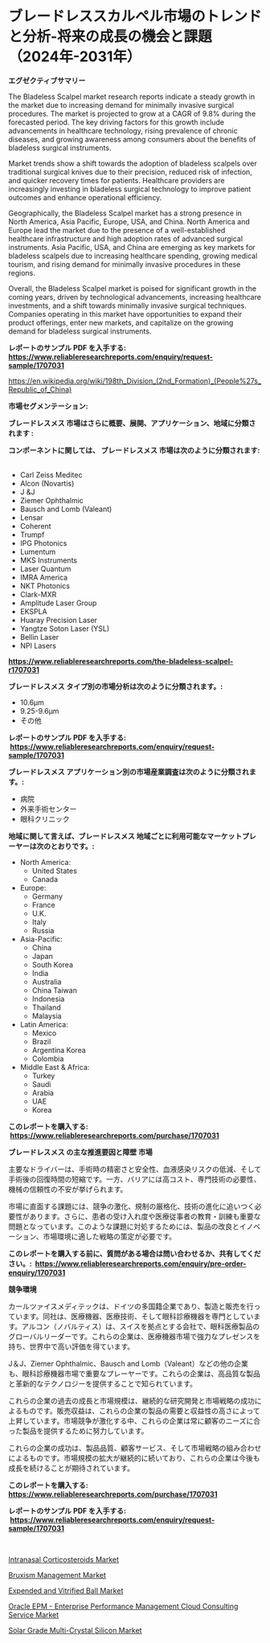 <p><h1>ブレードレススカルペル市場のトレンドと分析-将来の成長の機会と課題（2024年-2031年）</h1></p><p><strong>エグゼクティブサマリー</strong></p>
<p><p>The Bladeless Scalpel market research reports indicate a steady growth in the market due to increasing demand for minimally invasive surgical procedures. The market is projected to grow at a CAGR of 9.8% during the forecasted period. The key driving factors for this growth include advancements in healthcare technology, rising prevalence of chronic diseases, and growing awareness among consumers about the benefits of bladeless surgical instruments.</p><p>Market trends show a shift towards the adoption of bladeless scalpels over traditional surgical knives due to their precision, reduced risk of infection, and quicker recovery times for patients. Healthcare providers are increasingly investing in bladeless surgical technology to improve patient outcomes and enhance operational efficiency.</p><p>Geographically, the Bladeless Scalpel market has a strong presence in North America, Asia Pacific, Europe, USA, and China. North America and Europe lead the market due to the presence of a well-established healthcare infrastructure and high adoption rates of advanced surgical instruments. Asia Pacific, USA, and China are emerging as key markets for bladeless scalpels due to increasing healthcare spending, growing medical tourism, and rising demand for minimally invasive procedures in these regions.</p><p>Overall, the Bladeless Scalpel market is poised for significant growth in the coming years, driven by technological advancements, increasing healthcare investments, and a shift towards minimally invasive surgical techniques. Companies operating in this market have opportunities to expand their product offerings, enter new markets, and capitalize on the growing demand for bladeless surgical instruments.</p></p>
<p><strong>レポートのサンプル PDF を入手する: <a href="https://www.reliableresearchreports.com/enquiry/request-sample/1707031">https://www.reliableresearchreports.com/enquiry/request-sample/1707031</a></strong></p>
<p><a href="https://en.wikipedia.org/wiki/198th_Division_(2nd_Formation)_(People%27s_Republic_of_China)">https://en.wikipedia.org/wiki/198th_Division_(2nd_Formation)_(People%27s_Republic_of_China)</a></p>
<p><strong>市場セグメンテーション:</strong></p>
<p><strong> ブレードレスメス 市場はさらに概要、展開、アプリケーション、地域に分類されます :</strong></p>
<p><strong>コンポーネントに関しては、 ブレードレスメス 市場は次のように分類されます: &nbsp;</strong></p>
<p><ul><li>Carl Zeiss Meditec</li><li>Alcon (Novartis)</li><li>J &J</li><li>Ziemer Ophthalmic</li><li>Bausch and Lomb (Valeant)</li><li>Lensar</li><li>Coherent</li><li>Trumpf</li><li>IPG Photonics</li><li>Lumentum</li><li>MKS Instruments</li><li>Laser Quantum</li><li>IMRA America</li><li>NKT Photonics</li><li>Clark-MXR</li><li>Amplitude Laser Group</li><li>EKSPLA</li><li>Huaray Precision Laser</li><li>Yangtze Soton Laser (YSL)</li><li>Bellin Laser</li><li>NPI Lasers</li></ul></p>
<p><strong><a href="https://www.reliableresearchreports.com/the-bladeless-scalpel-r1707031">https://www.reliableresearchreports.com/the-bladeless-scalpel-r1707031</a></strong></p>
<p><strong> ブレードレスメス タイプ別の市場分析は次のように分類されます。:</strong></p>
<p><ul><li>10.6μm</li><li>9.25-9.6μm</li><li>その他</li></ul></p>
<p><strong>レポートのサンプル PDF を入手する: &nbsp;<a href="https://www.reliableresearchreports.com/enquiry/request-sample/1707031">https://www.reliableresearchreports.com/enquiry/request-sample/1707031</a></strong></p>
<p><strong> ブレードレスメス アプリケーション別の市場産業調査は次のように分類されます。:</strong></p>
<p><ul><li>病院</li><li>外来手術センター</li><li>眼科クリニック</li></ul></p>
<p><strong>地域に関して言えば、ブレードレスメス 地域ごとに利用可能なマーケットプレーヤーは次のとおりです。:</strong></p>
<p><ul>
    <li>
        North America:
        <ul>
            <li>United States</li>
            <li>Canada</li>
        </ul>
    </li>
    <li>
        Europe:
        <ul>
            <li>Germany</li>
            <li>France</li>
            <li>U.K.</li>
            <li>Italy</li>
            <li>Russia</li>
        </ul>
    </li>
    <li>
        Asia-Pacific:
        <ul>
            <li>China</li>
            <li>Japan</li>
            <li>South Korea</li>
            <li>India</li>
            <li>Australia</li>
            <li>China Taiwan</li>
            <li>Indonesia</li>
            <li>Thailand</li>
            <li>Malaysia</li>
        </ul>
    </li>
    <li>
        Latin America:
        <ul>
            <li>Mexico</li>
            <li>Brazil</li>
            <li>Argentina Korea</li>
            <li>Colombia</li>
        </ul>
    </li>
    <li>
        Middle East & Africa:
        <ul>
            <li>Turkey</li>
            <li>Saudi</li>
            <li>Arabia</li>
            <li>UAE</li>
            <li>Korea</li>
        </ul>
    </li>
    </ul></p>
<p><strong>このレポートを購入する: &nbsp;<a href="https://www.reliableresearchreports.com/purchase/1707031">https://www.reliableresearchreports.com/purchase/1707031</a></strong></p>
<p><strong>ブレードレスメス の主な推進要因と障壁 市場</strong></p>
<p><p>主要なドライバーは、手術時の精密さと安全性、血液感染リスクの低減、そして手術後の回復時間の短縮です。一方、バリアには高コスト、専門技術の必要性、機械の信頼性の不安が挙げられます。</p><p>市場に直面する課題には、競争の激化、規制の厳格化、技術の進化に追いつく必要性があります。さらに、患者の受け入れ度や医療従事者の教育・訓練も重要な問題となっています。このような課題に対処するためには、製品の改良とイノベーション、市場環境に適した戦略の策定が必要です。</p></p>
<p><strong>このレポートを購入する前に、質問がある場合は問い合わせるか、共有してください。:&nbsp; <a href="https://www.reliableresearchreports.com/enquiry/pre-order-enquiry/1707031">https://www.reliableresearchreports.com/enquiry/pre-order-enquiry/1707031</a></strong></p>
<p><strong>競争環境</strong></p>
<p><p>カールツァイスメディテックは、ドイツの多国籍企業であり、製造と販売を行っています。同社は、医療機器、医療技術、そして眼科診療機器を専門としています。アルコン（ノバルティス）は、スイスを拠点とする会社で、眼科医療製品のグローバルリーダーです。これらの企業は、医療機器市場で強力なプレゼンスを持ち、世界中で高い評価を得ています。</p><p>J＆J、Ziemer Ophthalmic、Bausch and Lomb（Valeant）などの他の企業も、眼科診療機器市場で重要なプレーヤーです。これらの企業は、高品質な製品と革新的なテクノロジーを提供することで知られています。</p><p>これらの企業の過去の成長と市場規模は、継続的な研究開発と市場戦略の成功によるものです。販売収益は、これらの企業の製品の需要と収益性の高さによって上昇しています。市場競争が激化する中、これらの企業は常に顧客のニーズに合った製品を提供するために努力しています。</p><p>これらの企業の成功は、製品品質、顧客サービス、そして市場戦略の組み合わせによるものです。市場規模の拡大が継続的に続いており、これらの企業は今後も成長を続けることが期待されています。</p></p>
<p><strong>このレポートを購入する: &nbsp; <a href="https://www.reliableresearchreports.com/purchase/1707031">https://www.reliableresearchreports.com/purchase/1707031</a></strong></p>
<p><strong>レポートのサンプル PDF を入手する: &nbsp;<a href="https://www.reliableresearchreports.com/enquiry/request-sample/1707031">https://www.reliableresearchreports.com/enquiry/request-sample/1707031</a></strong><strong></strong></p>
<p>&nbsp;</p>
<p><p><a href="https://issuu.com/reportprime-2/docs/intranasal-corticosteroids-market-size-2030.pptx">Intranasal Corticosteroids Market</a></p><p><a href="https://issuu.com/reportprime-2/docs/bruxism-management-market-size-2030.pptx">Bruxism Management Market</a></p><p><a href="https://github.com/ctanaka235/Market-Research-Report-List-1/blob/main/expended-and-vitrified-ball-market.md">Expended and Vitrified Ball Market</a></p><p><a href="https://medium.com/@loganunn65756/oracle-epm-enterprise-performance-management-cloud-consulting-service-market-size-is-growing-at-67583b462c79">Oracle EPM - Enterprise Performance Management Cloud Consulting Service Market</a></p><p><a href="https://github.com/fkhcgcyl33/Market-Research-Report-List-1/blob/main/solar-grade-multi-crystal-silicon-market.md">Solar Grade Multi-Crystal Silicon Market</a></p></p>